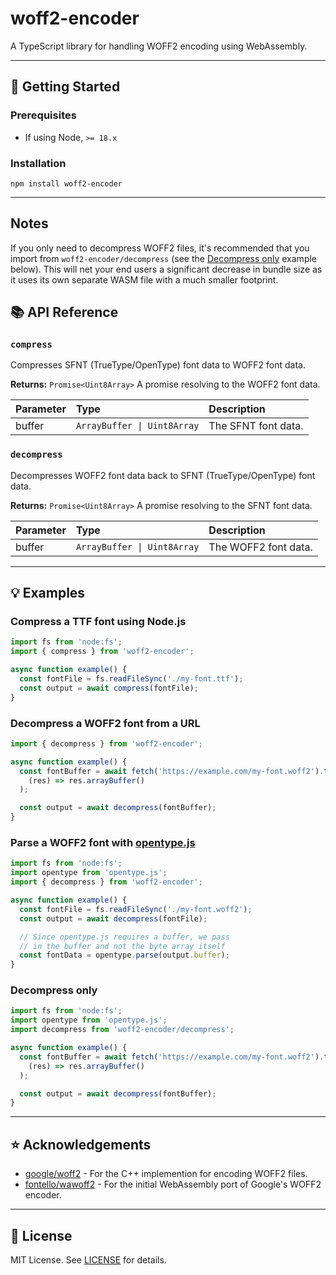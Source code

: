 # woff2-encoder

A TypeScript library for handling WOFF2 encoding using WebAssembly.

---

## 🚀 Getting Started

### Prerequisites

- If using Node, `>= 18.x`

### Installation

```console
npm install woff2-encoder
```

---

## Notes

If you only need to decompress WOFF2 files, it's recommended that you import
from `woff2-encoder/decompress` (see the [Decompress only](#decompress-only)
example below). This will net your end users a significant decrease in bundle
size as it uses its own separate WASM file with a much smaller footprint.

## 📚 API Reference

### `compress`

Compresses SFNT (TrueType/OpenType) font data to WOFF2 font data.

**Returns:** `Promise<Uint8Array>` A promise resolving to the WOFF2 font data.

| Parameter | Type                        | Description         |
| :-------- | :-------------------------- | :------------------ |
| buffer    | `ArrayBuffer \| Uint8Array` | The SFNT font data. |

### `decompress`

Decompresses WOFF2 font data back to SFNT (TrueType/OpenType) font data.

**Returns:** `Promise<Uint8Array>` A promise resolving to the SFNT font data.

| Parameter | Type                        | Description          |
| :-------- | :-------------------------- | :------------------- |
| buffer    | `ArrayBuffer \| Uint8Array` | The WOFF2 font data. |

---

## 💡 Examples

### Compress a TTF font using Node.js

```typescript
import fs from 'node:fs';
import { compress } from 'woff2-encoder';

async function example() {
  const fontFile = fs.readFileSync('./my-font.ttf');
  const output = await compress(fontFile);
}
```

### Decompress a WOFF2 font from a URL

```typescript
import { decompress } from 'woff2-encoder';

async function example() {
  const fontBuffer = await fetch('https://example.com/my-font.woff2').then(
    (res) => res.arrayBuffer()
  );

  const output = await decompress(fontBuffer);
}
```

### Parse a WOFF2 font with [opentype.js](https://github.com/opentypejs/opentype.js)

```typescript
import fs from 'node:fs';
import opentype from 'opentype.js';
import { decompress } from 'woff2-encoder';

async function example() {
  const fontFile = fs.readFileSync('./my-font.woff2');
  const output = await decompress(fontFile);

  // Since opentype.js requires a buffer, we pass
  // in the buffer and not the byte array itself
  const fontData = opentype.parse(output.buffer);
}
```

### Decompress only

```typescript
import fs from 'node:fs';
import opentype from 'opentype.js';
import decompress from 'woff2-encoder/decompress';

async function example() {
  const fontBuffer = await fetch('https://example.com/my-font.woff2').then(
    (res) => res.arrayBuffer()
  );

  const output = await decompress(fontBuffer);
}
```

---

## ⭐ Acknowledgements

- [google/woff2](https://github.com/google/woff2) - For the C++ implemention for encoding WOFF2 files.
- [fontello/wawoff2](https://github.com/fontello/wawoff2) - For the initial WebAssembly port of Google's WOFF2 encoder.

---

## 📃 License

MIT License. See [LICENSE](https://github.com/itskyedo/woff2-encoder/blob/main/LICENSE) for details.
